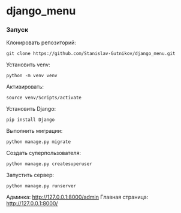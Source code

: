 # django_menu
### Запуск

Клонировать репозиторий:

```
git clone https://github.com/Stanislav-Gutnikov/django_menu.git
```

Установить venv:

```
python -m venv venv
```

Активировать:

```
source venv/Scripts/activate
```

Установить Django:

```
pip install Django
```

Выполнить миграции:

```
python manage.py migrate
```

Создать суперпользователя:

```
python manage.py createsuperuser
```

Запустить сервер:

```
python manage.py runserver
```

Админка: http://127.0.0.1:8000/admin
Главная страница: http://127.0.0.1:8000/
